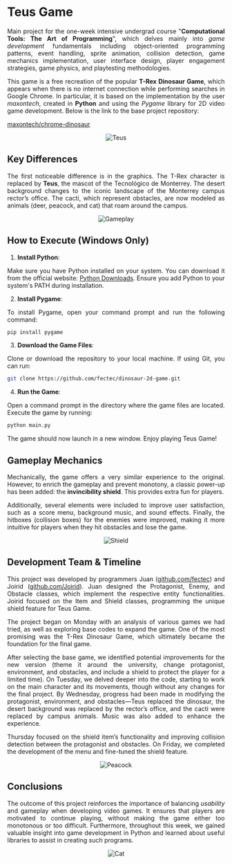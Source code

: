 # Teus Game

<p align="justify">Main project for the one-week intensive undergrad course "<b>Computational Tools: The Art of Programming</b>", which delves mainly into <i>game development</i> fundamentals including object-oriented programming patterns, event handling, sprite animation, collision detection, game mechanics implementation, user interface design, player engagement strategies, game physics, and playtesting methodologies.</p>

<p align="justify">This game is a free recreation of the popular <b>T-Rex Dinosaur Game</b>, which appears when there is no internet connection while performing searches in Google Chrome. In particular, it is based on the implementation by the user <i>maxontech</i>, created in <b>Python</b> and using the <i>Pygame</i> library for 2D video game development. Below is the link to the base project repository: </p> 

[maxontech/chrome-dinosaur](https://github.com/maxontech/chrome-dinosaur)

<p align="center">
  <img src="https://github.com/user-attachments/assets/3f3575f0-eab2-40e0-8b84-6891a361c684" alt = "Teus"/>
</p>

## Key Differences

<p align="justify">The first noticeable difference is in the graphics. The T-Rex character is replaced by <b>Teus</b>, the mascot of the Tecnológico de Monterrey. The desert background changes to the iconic landscape of the Monterrey campus rector’s office. The cacti, which represent obstacles, are now modeled as animals (deer, peacock, and cat) that roam around the campus.</p> 

<p align="center">
  <img src="https://github.com/user-attachments/assets/605179e4-668a-4fdf-a064-25c7146c9970" alt = "Gameplay"/>
</p>

## How to Execute (Windows Only)

1. **Install Python**:

<p align="justify">Make sure you have Python installed on your system. You can download it from the official website: <a href="https://www.python.org/downloads/">Python Downloads</a>. Ensure you add Python to your system's PATH during installation.</p>

2. **Install Pygame**:

<p align="justify">To install Pygame, open your command prompt and run the following command:</p>

```bash
pip install pygame
```

3. **Download the Game Files**:

<p align="justify">Clone or download the repository to your local machine. If using Git, you can run:</p>

```bash
git clone https://github.com/fectec/dinosaur-2d-game.git
```
4. **Run the Game**:

<p align="justify">Open a command prompt in the directory where the game files are located. Execute the game by running:</p>

```bash
python main.py
```
<p align="justify">The game should now launch in a new window. Enjoy playing Teus Game!</p>

## Gameplay Mechanics

<p align="justify">Mechanically, the game offers a very similar experience to the original. However, to enrich the gameplay and prevent monotony, a classic power-up has been added: the <b>invincibility shield</b>. This provides extra fun for players.</p> 

<p align="justify">Additionally, several elements were included to improve user satisfaction, such as a score menu, background music, and sound effects. Finally, the hitboxes (collision boxes) for the enemies were improved, making it more intuitive for players when they hit obstacles and lose the game.</p> 

<p align="center">
  <img src="https://github.com/user-attachments/assets/d32a1a1b-1137-4c45-a5bd-9b4cfa074a8e" alt = "Shield"/>
</p>

## Development Team & Timeline

<p align="justify">This project was developed by programmers Juan (<a href="https://github.com/fectec">github.com/fectec</a>) and Joirid (<a href="https://github.com/Joirid">github.com/Joirid</a>). Juan designed the Protagonist, Enemy, and Obstacle classes, which implement the respective entity functionalities. Joirid focused on the Item and Shield classes, programming the unique shield feature for Teus Game.</p> 

<p align="justify">The project began on Monday with an analysis of various games we had tried, as well as exploring base codes to expand the game. One of the most promising was the T-Rex Dinosaur Game, which ultimately became the foundation for the final game.</p> 

<p align="justify">After selecting the base game, we identified potential improvements for the new version (theme it around the university, change protagonist, environment, and obstacles, and include a shield to protect the player for a limited time). On Tuesday, we delved deeper into the code, starting to work on the main character and its movements, though without any changes for the final project. By Wednesday, progress had been made in modifying the protagonist, environment, and obstacles—Teus replaced the dinosaur, the desert background was replaced by the rector’s office, and the cacti were replaced by campus animals. Music was also added to enhance the experience.

</p> <p align="justify">Thursday focused on the shield item’s functionality and improving collision detection between the protagonist and obstacles. On Friday, we completed the development of the menu and fine-tuned the shield feature.</p> 

<p align="center">
  <img src="https://github.com/user-attachments/assets/4c24f3d9-7f4a-4bce-931b-50adab2184a3" alt = "Peacock"/>
</p>

## Conclusions

<p align="justify">The outcome of this project reinforces the importance of balancing <i>usability</i> and gameplay when developing video games. It ensures that players are motivated to continue playing, without making the game either too monotonous or too difficult. Furthermore, throughout this week, we gained valuable insight into game development in Python and learned about useful libraries to assist in creating such programs.</p>

<p align="center">
  <img src="https://github.com/user-attachments/assets/27180b5d-dae7-47dd-9c27-435a4de9d6de" alt = "Cat"/>
</p>
